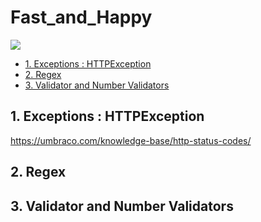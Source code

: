 # Fast_and_Happy

![](https://static.hitek.fr/img/actualite/ill_m/357630542/walkerdiesel.jpg)
* [1. Exceptions : HTTPException](#exceptions)
* [2. Regex](#regex)
* [3. Validator and Number Validators](#validator)


## 1. Exceptions : HTTPException<a class="anchor" id="exception"></a>

https://umbraco.com/knowledge-base/http-status-codes/

## 2. Regex <a class="anchor" id="regex"></a>
## 3. Validator and Number Validators<a class="anchor" id="validator"></a>
